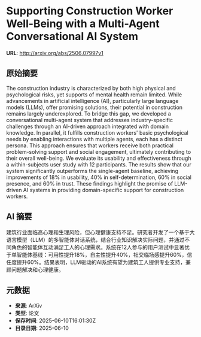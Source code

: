 # Supporting Construction Worker Well-Being with a Multi-Agent Conversational AI System

**URL**: http://arxiv.org/abs/2506.07997v1

## 原始摘要

The construction industry is characterized by both high physical and
psychological risks, yet supports of mental health remain limited. While
advancements in artificial intelligence (AI), particularly large language
models (LLMs), offer promising solutions, their potential in construction
remains largely underexplored. To bridge this gap, we developed a
conversational multi-agent system that addresses industry-specific challenges
through an AI-driven approach integrated with domain knowledge. In parallel, it
fulfills construction workers' basic psychological needs by enabling
interactions with multiple agents, each has a distinct persona. This approach
ensures that workers receive both practical problem-solving support and social
engagement, ultimately contributing to their overall well-being. We evaluate
its usability and effectiveness through a within-subjects user study with 12
participants. The results show that our system significantly outperforms the
single-agent baseline, achieving improvements of 18% in usability, 40% in
self-determination, 60% in social presence, and 60% in trust. These findings
highlight the promise of LLM-driven AI systems in providing domain-specific
support for construction workers.


## AI 摘要

建筑行业面临高心理和生理风险，但心理健康支持不足。研究者开发了一个基于大语言模型（LLM）的多智能体对话系统，结合行业知识解决实际问题，并通过不同角色的智能体互动满足工人的心理需求。系统在12人参与的用户测试中显著优于单智能体基线：可用性提升18%，自主性提升40%，社交临场感提升60%，信任度提升60%。结果表明，LLM驱动的AI系统有望为建筑工人提供专业支持，兼顾问题解决和心理健康。

## 元数据

- **来源**: ArXiv
- **类型**: 论文
- **保存时间**: 2025-06-10T16:01:30Z
- **目录日期**: 2025-06-10
